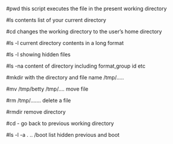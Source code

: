 #pwd 
this script executes the file in the present working directory

#ls
contents list of your current directory

#cd 
changes the working directory to the user’s home directory

#ls -l
current directory contents in a long format

#ls -l
showing hidden files

#ls -na
content of directory including format,group id etc

#mkdir 
with the directory and file name /tmp/.....

#mv /tmp/betty /tmp/....
move file

#rm /tmp/.......
delete a file

#rmdir 
remove directory

#cd -
go back to previous working directory

#ls -l -a . .. /boot
list hidden previous and boot
